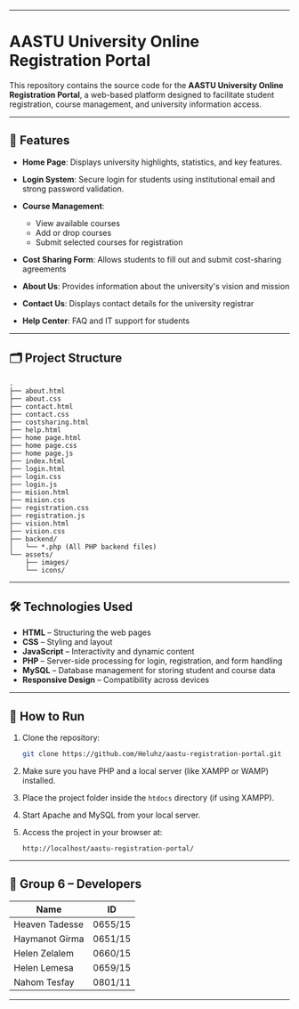

---

# AASTU University Online Registration Portal

This repository contains the source code for the **AASTU University Online Registration Portal**, a web-based platform designed to facilitate student registration, course management, and university information access.

---

## 🔐 Features

* **Home Page**: Displays university highlights, statistics, and key features.
* **Login System**: Secure login for students using institutional email and strong password validation.
* **Course Management**:

  * View available courses
  * Add or drop courses
  * Submit selected courses for registration
* **Cost Sharing Form**: Allows students to fill out and submit cost-sharing agreements
* **About Us**: Provides information about the university's vision and mission
* **Contact Us**: Displays contact details for the university registrar
* **Help Center**: FAQ and IT support for students

---

## 🗂️ Project Structure

```
.
├── about.html
├── about.css
├── contact.html
├── contact.css
├── costsharing.html
├── help.html
├── home page.html
├── home page.css
├── home page.js
├── index.html
├── login.html
├── login.css
├── login.js
├── mision.html
├── mision.css
├── registration.css
├── registration.js
├── vision.html
├── vision.css
├── backend/
│   └── *.php (All PHP backend files)
└── assets/
    ├── images/
    └── icons/
```

---

## 🛠️ Technologies Used

* **HTML** – Structuring the web pages
* **CSS** – Styling and layout
* **JavaScript** – Interactivity and dynamic content
* **PHP** – Server-side processing for login, registration, and form handling
* **MySQL** – Database management for storing student and course data
* **Responsive Design** – Compatibility across devices

---

## 🚀 How to Run

1. Clone the repository:

   ```bash
   git clone https://github.com/Heluhz/aastu-registration-portal.git
   ```
2. Make sure you have PHP and a local server (like XAMPP or WAMP) installed.
3. Place the project folder inside the `htdocs` directory (if using XAMPP).
4. Start Apache and MySQL from your local server.
5. Access the project in your browser at:

   ```
   http://localhost/aastu-registration-portal/
   ```

---

## 👥 Group 6 – Developers

| Name           | ID      |
| -------------- | ------- |
| Heaven Tadesse | 0655/15 |(uses Dureti_hailu git acc)
| Haymanot Girma | 0651/15 |
| Helen Zelalem  | 0660/15 |
| Helen Lemesa   | 0659/15 |
| Nahom Tesfay   | 0801/11 |

---


